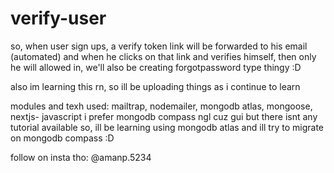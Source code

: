 # verify-user
so, when user sign ups, a verify token link will be forwarded to his email (automated) and when he clicks on that link and verifies himself, then only he will allowed in, we'll also be creating forgotpassword type thingy :D

also im learning this rn, so ill be uploading things as i continue to learn

modules and texh used: mailtrap, nodemailer, mongodb atlas, mongoose, nextjs- javascript 
i prefer mongodb compass ngl cuz gui but there isnt any tutorial available so, ill be learning using mongodb atlas and ill try to migrate on mongodb compass :D

follow on insta tho: @amanp.5234
